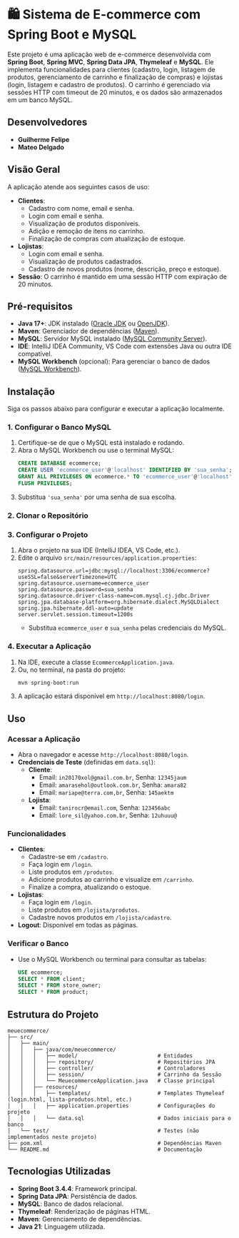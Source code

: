# 🛍️ Sistema de E-commerce com Spring Boot e MySQL

Este projeto é uma aplicação web de e-commerce desenvolvida com **Spring Boot**, **Spring MVC**, **Spring Data JPA**, **Thymeleaf** e **MySQL**. Ele implementa funcionalidades para clientes (cadastro, login, listagem de produtos, gerenciamento de carrinho e finalização de compras) e lojistas (login, listagem e cadastro de produtos). O carrinho é gerenciado via sessões HTTP com timeout de 20 minutos, e os dados são armazenados em um banco MySQL.

## Desenvolvedores

- **Guilherme Felipe**
- **Mateo Delgado**

## Visão Geral

A aplicação atende aos seguintes casos de uso:
- **Clientes**:
  - Cadastro com nome, email e senha.
  - Login com email e senha.
  - Visualização de produtos disponíveis.
  - Adição e remoção de itens no carrinho.
  - Finalização de compras com atualização de estoque.
- **Lojistas**:
  - Login com email e senha.
  - Visualização de produtos cadastrados.
  - Cadastro de novos produtos (nome, descrição, preço e estoque).
- **Sessão**: O carrinho é mantido em uma sessão HTTP com expiração de 20 minutos.

## Pré-requisitos

- **Java 17+**: JDK instalado ([Oracle JDK](https://www.oracle.com/java/) ou [OpenJDK](https://adoptium.net/)).
- **Maven**: Gerenciador de dependências ([Maven](https://maven.apache.org/download.cgi)).
- **MySQL**: Servidor MySQL instalado ([MySQL Community Server](https://dev.mysql.com/downloads/)).
- **IDE**: IntelliJ IDEA Community, VS Code com extensões Java ou outra IDE compatível.
- **MySQL Workbench** (opcional): Para gerenciar o banco de dados ([MySQL Workbench](https://dev.mysql.com/downloads/workbench/)).

## Instalação

Siga os passos abaixo para configurar e executar a aplicação localmente.

### 1. Configurar o Banco MySQL
1. Certifique-se de que o MySQL está instalado e rodando.
2. Abra o MySQL Workbench ou use o terminal MySQL:
   ```sql
   CREATE DATABASE ecommerce;
   CREATE USER 'ecommerce_user'@'localhost' IDENTIFIED BY 'sua_senha';
   GRANT ALL PRIVILEGES ON ecommerce.* TO 'ecommerce_user'@'localhost';
   FLUSH PRIVILEGES;
   ```
3. Substitua `'sua_senha'` por uma senha de sua escolha.

### 2. Clonar o Repositório

### 3. Configurar o Projeto
1. Abra o projeto na sua IDE (IntelliJ IDEA, VS Code, etc.).
2. Edite o arquivo `src/main/resources/application.properties`:
   ```properties
   spring.datasource.url=jdbc:mysql://localhost:3306/ecommerce?useSSL=false&serverTimezone=UTC
   spring.datasource.username=ecommerce_user
   spring.datasource.password=sua_senha
   spring.datasource.driver-class-name=com.mysql.cj.jdbc.Driver
   spring.jpa.database-platform=org.hibernate.dialect.MySQLDialect
   spring.jpa.hibernate.ddl-auto=update
   server.servlet.session.timeout=1200s
   ```
   - Substitua `ecommerce_user` e `sua_senha` pelas credenciais do MySQL.

### 4. Executar a Aplicação
1. Na IDE, execute a classe `EcommerceApplication.java`.
2. Ou, no terminal, na pasta do projeto:
   ```bash
   mvn spring-boot:run
   ```
3. A aplicação estará disponível em `http://localhost:8080/login`.

## Uso

### Acessar a Aplicação
- Abra o navegador e acesse `http://localhost:8080/login`.
- **Credenciais de Teste** (definidas em `data.sql`):
  - **Cliente**:
    - Email: `in20170xol@gmail.com.br`, Senha: `12345jaum`
    - Email: `amarasehol@outlook.com.br`, Senha: `amara82`
    - Email: `mariape@terra.com,br`, Senha: `145aektm`
  - **Lojista**:
    - Email: `tanirocr@email.com`, Senha: `123456abc`
    - Email: `lore_sil@yahoo.com.br`, Senha: `12uhuuu@`

### Funcionalidades
- **Clientes**:
  - Cadastre-se em `/cadastro`.
  - Faça login em `/login`.
  - Liste produtos em `/produtos`.
  - Adicione produtos ao carrinho e visualize em `/carrinho`.
  - Finalize a compra, atualizando o estoque.
- **Lojistas**:
  - Faça login em `/login`.
  - Liste produtos em `/lojista/produtos`.
  - Cadastre novos produtos em `/lojista/cadastro`.
- **Logout**: Disponível em todas as páginas.

### Verificar o Banco
- Use o MySQL Workbench ou terminal para consultar as tabelas:
  ```sql
  USE ecommerce;
  SELECT * FROM client;
  SELECT * FROM store_owner;
  SELECT * FROM product;
  ```

## Estrutura do Projeto

```
meuecommerce/
├── src/
│   ├── main/
│   │   ├── java/com/meuecommerce/
│   │   │   ├── model/                         # Entidades
│   │   │   ├── repository/                    # Repositórios JPA
│   │   │   ├── controller/                    # Controladores
│   │   │   ├── session/                       # Carrinho da Sessão
│   │   │   └── MeuecommerceApplication.java   # Classe principal
│   │   ├── resources/
│   │   │   ├── templates/                     # Templates Thymeleaf (login.html, lista-produtos.html, etc.)
│   │   │   ├── application.properties         # Configurações do projeto
│   │   │   └── data.sql                       # Dados iniciais para o banco
│   └── test/                                  # Testes (não implementados neste projeto)
├── pom.xml                                    # Dependências Maven
└── README.md                                  # Documentação
```

## Tecnologias Utilizadas
- **Spring Boot 3.4.4**: Framework principal.
- **Spring Data JPA**: Persistência de dados.
- **MySQL**: Banco de dados relacional.
- **Thymeleaf**: Renderização de páginas HTML.
- **Maven**: Gerenciamento de dependências.
- **Java 21**: Linguagem utilizada.
